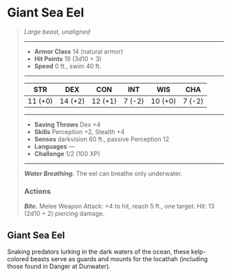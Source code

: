 # Giant Sea Eel
>*Large beast, unaligned*
>___
>- **Armor Class** 14 (natural armor)
>- **Hit Points** 19 (3d10 + 3)
>- **Speed** 0 ft., swim 40 ft.
>___
>|STR|DEX|CON|INT|WIS|CHA|
>|:---:|:---:|:---:|:---:|:---:|:---:|
>|11 (+0)|14 (+2)|12 (+1)|7 (-2)|10 (+0)|7 (-2)|
>___
>- **Saving Throws** Dex +4
>- **Skills** Perception +2, Stealth +4
>- **Senses** darkvision 60 ft., passive Perception 12
>- **Languages** —
>- **Challenge** 1/2 (100 XP)
>___
>***Water Breathing.*** The eel can breathe only underwater.  
>
>### Actions
>***Bite.*** Melee Weapon Attack: +4 to hit, reach 5 ft., one target. Hit: 13 (2d10 + 2) piercing damage.
## Giant Sea Eel
Snaking predators lurking in the dark waters of the ocean, these kelp-colored beasts serve as guards and mounts for the locathah (including those found in Danger at Dunwater).